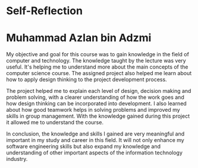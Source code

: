 # Self-Reflection

# Muhammad Azlan bin Adzmi

My objective and goal for this course was to gain knowledge in the field of computer and technology. The knowledge taught by the lecture was very useful. It's  helping me to understand more about the main concepts of the computer science course. The assigned project also helped me learn about how to apply design thinking to the project development process.

The project helped me to explain each level of design, decision making and problem solving, with a clearer understanding of how the work goes and how design thinking can be incorporated into development. I also learned about how good teamwork helps in solving problems and improved my skills in group management. With the knowledge gained during this project it allowed me to understand the course.

In conclusion, the knowledge and skills I gained are very meaningful and important in my study and career in this field. It will not only enhance my software engineering skills but also expand my knowledge and understanding of other important aspects of the information technology industry.
